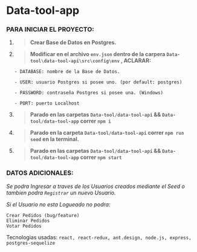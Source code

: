 # Data-tool-app

### PARA INICIAR EL PROYECTO:

1. > **Crear Base de Datos en Postgres.**

2. >**Modificar en el archivo `env.json` dentro de la carpera `Data-tool\data-tool-api\src\config\env` , ACLARAR:**

```
   - DATABASE: nombre de la Base de Datos.
 
   - USER: usuario Postgres si posee uno. (por default: postgres)
 
   - PASSWORD: contraseña Postgres si posee una. (Windows)

   - PORT: puerto Localhost
   ```
   
3. > **Parado en las carpetas `Data-tool/data-tool-api` && `Data-tool/data-tool-app` correr `npm i`**

4. > **Parado en la carpeta `Data-tool/data-tool-api` correr `npm run seed` en la terminal.**

5. > **Parado en las carpetas `Data-tool/data-tool-api` && `Data-tool/data-tool-app` correr `npm start`**



### DATOS ADICIONALES:

*Se podra Ingresar a traves de los Usuarios creados mediante el Seed o tambien podra `Registrar` un nuevo Usuario.*

*Si el Usuario no esta Logueado no podra:*
```
Crear Pedidos (bug/feature)
Eliminar Pedidos
Votar Pedidos
```




Tecnologias usadas: `react, react-redux, ant.design, node.js, express, postgres-sequelize`

